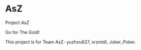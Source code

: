 # AsZ
Project AsZ

Go for The Gold!

This project is for Team AsZ- yuzhou627, srzmldl, Joker\_Poker. 
